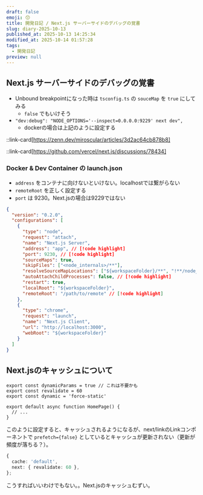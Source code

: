 ```yaml
---
draft: false
emoji: 😙
title: 開発日記 / Next.js サーバーサイドのデバッグの覚書
slug: diary-2025-10-13
published_at: 2025-10-13 14:25:34
modified_at: 2025-10-14 01:57:28
tags:
  - 開発日記
preview: null
---
```


## Next.js サーバーサイドのデバッグの覚書

- Unbound breakpointになった時は `tsconfig.ts` の `souceMap` を `true` にしてみる
  - `false` でもいけそう
- `"dev:debug": "NODE_OPTIONS='--inspect=0.0.0.0:9229' next dev",`
  - dockerの場合は上記のように設定する

::link-card[https://zenn.dev/miroscular/articles/3d2ac64cb878b8]

::link-card[https://github.com/vercel/next.js/discussions/78434]

### Docker & Dev Container の launch.json

- `address` をコンテナに向けないといけない。localhostでは繋がらない
- `remoteRoot` を正しく設定する
- `port` は 9230。Next.jsの場合は9229ではない

```json:launch.json
{
  "version": "0.2.0",
  "configurations": [
    {
      "type": "node",
      "request": "attach",
      "name": "Next.js Server",
      "address": "app", // [!code highlight]
      "port": 9230, // [!code highlight]
      "sourceMaps": true,
      "skipFiles": ["<node_internals>/**"],
      "resolveSourceMapLocations": ["${workspaceFolder}/**", "!**/node_modules/**", "!**/.next/**"],
      "autoAttachChildProcesses": false, // [!code highlight]
      "restart": true,
      "localRoot": "${workspaceFolder}",
      "remoteRoot": "/path/to/remote" // [!code highlight]
    },
    {
      "type": "chrome",
      "request": "launch",
      "name": "Next.js Client",
      "url": "http://localhost:3000",
      "webRoot": "${workspaceFolder}"
    }
  ]
}
```

## Next.jsのキャッシュについて

```ts:page.tsx
export const dynamicParams = true // これは不要かも
export const revalidate = 60
export const dynamic = 'force-static'

export default async function HomePage() {
  // ...
}
```

このように設定すると、キャッシュされるようになるが、next/linkのLinkコンポーネントで `prefetch={false}` としているとキャッシュが更新されない（更新が頻度が落ちる？）。

```ts
{
  cache: 'default',
  next: { revalidate: 60 },
};
```

こうすればいいわけでもない。。Next.jsのキャッシュむずい。
